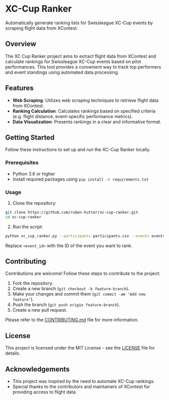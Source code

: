 # XC-Cup Ranker

Automatically generate ranking lists for Swissleague XC-Cup events by scraping
flight data from XContest.

## Overview

The XC Cup Ranker project aims to extract flight data from XContest and calculate
rankings for Swissleague XC-Cup events based on pilot performances. This tool
provides a convenient way to track top performers and event standings using
automated data processing.

## Features

- **Web Scraping**: Utilizes web scraping techniques to retrieve flight data
from XContest.
- **Ranking Calculation**: Calculates rankings based on specified criteria (e.g.
flight distance, event-specific performance metrics).
- **Data Visualization**: Presents rankings in a clear and informative format.

## Getting Started

Follow these instructions to set up and run the XC-Cup Ranker locally.

### Prerequisites

- Python 3.6 or higher
- Install required packages using `pip install -r requirements.txt`

### Usage

1. Clone the repository:

```bash
git clone https://github.com/ruben-hutter/xc-cup-ranker.git
cd xc-cup-ranker
```

2. Run the script:

```bash
python xc_cup_ranker.py --participants participants.csv --events events.csv --event <event_id>
```

Replace `<event_id>` with the ID of the event you want to rank.

## Contributing

Contributions are welcome! Follow these steps to contribute to the project:

1. Fork the repository.
2. Create a new branch (`git checkout -b feature-branch`).
3. Make your changes and commit them (`git commit -am 'Add new feature'`).
4. Push the branch (`git push origin feature-branch`).
5. Create a new pull request.

Please refer to the [CONTRIBUTING.md](CONTRIBUTING.md) file for more information.

## License

This project is licensed under the MIT License - see the [LICENSE](LICENSE) file for details.

## Acknowledgements

- This project was inspired by the need to automate XC-Cup rankings.
- Special thanks to the contributors and maintainers of XContest for providing
access to flight data.

